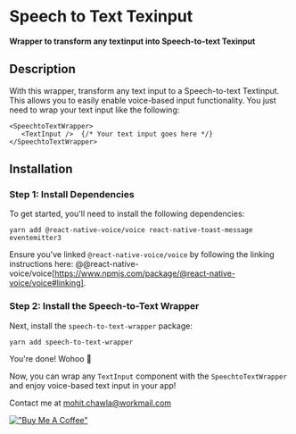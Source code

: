 # Speech to Text Texinput

**Wrapper to transform any textinput into Speech-to-text Texinput**

## Description

With this wrapper, transform any text input to a Speech-to-text Textinput. This allows you to easily enable voice-based input functionality. You just need to wrap your text input like the following:

```
<SpeechtoTextWrapper>
   <TextInput />  {/* Your text input goes here */}
</SpeechtoTextWrapper>
```

## Installation

### Step 1: Install Dependencies

To get started, you'll need to install the following dependencies:
```
yarn add @react-native-voice/voice react-native-toast-message eventemitter3
```
Ensure you've linked `@react-native-voice/voice` by following the linking instructions here: @@react-native-voice/voice[https://www.npmjs.com/package/@react-native-voice/voice#linking].

### Step 2: Install the Speech-to-Text Wrapper

Next, install the `speech-to-text-wrapper` package:
```
yarn add speech-to-text-wrapper
```

You're done! Wohoo 🎉

Now, you can wrap any `TextInput` component with the `SpeechtoTextWrapper` and enjoy voice-based text input in your app!

Contact me at mohit.chawla@workmail.com

[!["Buy Me A Coffee"](https://www.buymeacoffee.com/assets/img/custom_images/orange_img.png)](https://www.buymeacoffee.com/mohit.chawla)



